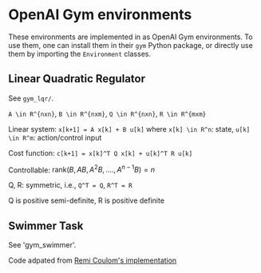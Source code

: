# OpenAI Gym environments

These environments are implemented in as OpenAI Gym environments. To use them, one can install them in their `gym` Python package, or directly use them by importing the `Environment` classes.

## Linear Quadratic Regulator

See `gym_lqr/`.

`A \in R^{nxn}`, `B \in R^{nxm}`, `Q \in R^{nxn}`, `R \in R^{mxm}`

Linear system: `x[k+1] = A x[k] + B u[k]` where `x[k] \in R^n`: state, `u[k] \in R^m`: action/control input

Cost function: `c[k+1] = x[k]^T Q x[k] + u[k]^T R u[k]`

Controllable: $`\mathrm{rank}(B, AB, A^2B, ...., A^{n-1}B) = n`$

Q, R: symmetric, i.e., `Q^T = Q`, `R^T = R`

Q is positive semi-definite, R is positive definite

## Swimmer Task

See 'gym_swimmer'.

Code adpated from [Remi Coulom's implementation](https://www.remi-coulom.fr/swimmer.tar.bz2)
